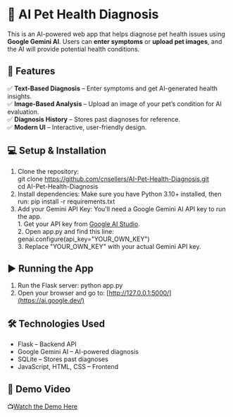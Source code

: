 # 🐾 AI Pet Health Diagnosis

This is an AI-powered web app that helps diagnose pet health issues using **Google Gemini AI**. Users can **enter symptoms** or **upload pet images**, and the AI will provide potential health conditions.

## 🚀 Features
✅ **Text-Based Diagnosis** – Enter symptoms and get AI-generated health insights.  
✅ **Image-Based Analysis** – Upload an image of your pet’s condition for AI evaluation.  
✅ **Diagnosis History** – Stores past diagnoses for reference.  
✅ **Modern UI** – Interactive, user-friendly design.  

## 💻 Setup & Installation
1. Clone the repository:  
       git clone https://github.com/cnsellers/AI-Pet-Health-Diagnosis.git  
       cd AI-Pet-Health-Diagnosis
2. Install dependencies:
       Make sure you have Python 3.10+ installed, then run: pip install -r requirements.txt
3. Add your Gemini API Key:
       You'll need a Google Gemini AI API key to run the app.  
       1. Get your API key from [Google AI Studio](https://ai.google.dev/).  
       2. Open app.py and find this line: genai.configure(api_key="YOUR_OWN_KEY")  
       3. Replace "YOUR_OWN_KEY" with your actual Gemini API key.

## ▶️ Running the App
1. Run the Flask server: python app.py
2. Open your browser and go to: [http://127.0.0.1:5000/](https://ai.google.dev/)

## 🛠️ Technologies Used
* Flask – Backend API
* Google Gemini AI – AI-powered diagnosis
* SQLite – Stores past diagnoses
* JavaScript, HTML, CSS – Frontend

## 🎥 Demo Video
📺[Watch the Demo Here](https://youtu.be/jzBMnp8bgBI?si=K3mmADje7ezQqO3W)

